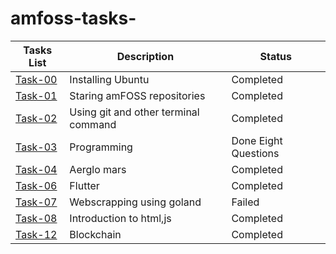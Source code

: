 # amfoss-tasks-
**Tasks List**|**Description**|**Status**|
--------------|---------------|---------------
[Task-00](https://github.com/Akshaj000/amfoss-tasks/tree/master/task-00)|Installing Ubuntu|Completed
[Task-01](https://github.com/Akshaj000/amfoss-tasks/tree/master/task-01)|Staring amFOSS repositories|Completed
[Task-02](https://github.com/Akshaj000/amfoss-tasks/tree/master/task-02)|Using git and other terminal command |Completed
[Task-03](https://github.com/Akshaj000/amfoss-tasks/tree/master/task-03)|Programming|Done Eight Questions
[Task-04](https://github.com/Akshaj000/amfoss-tasks/tree/master/task-04)|Aerglo mars|Completed
[Task-06](https://github.com/Akshaj000/amfoss-tasks/tree/master/task-06)|Flutter|Completed
[Task-07](https://github.com/Akshaj000/amfoss-tasks/tree/master/task-07)|Webscrapping using goland|Failed
[Task-08](https://github.com/Akshaj000/amfoss-tasks/tree/master/task-08)|Introduction to html,js|Completed
[Task-12](https://github.com/Akshaj000/amfoss-tasks/tree/master/task-12)|Blockchain|Completed
